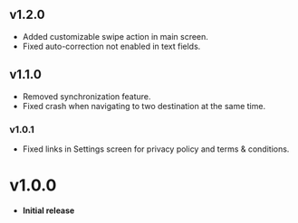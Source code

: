 ## v1.2.0
- Added customizable swipe action in main screen.
- Fixed auto-correction not enabled in text fields.

## v1.1.0
- Removed synchronization feature.
- Fixed crash when navigating to two destination at the same time.

### v1.0.1
- Fixed links in Settings screen for privacy policy and terms & conditions.

# v1.0.0
- **Initial release**
